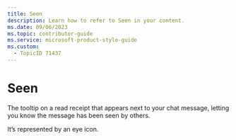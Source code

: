 ```yaml
---
title: Seen
description: Learn how to refer to Seen in your content.
ms.date: 09/06/2023
ms.topic: contributor-guide
ms.service: microsoft-product-style-guide
ms.custom:
  - TopicID 71437
---
```



# Seen

The tooltip on a read receipt that appears next to your chat message, letting you know the message has been seen by others. 

It’s represented by an eye icon.

